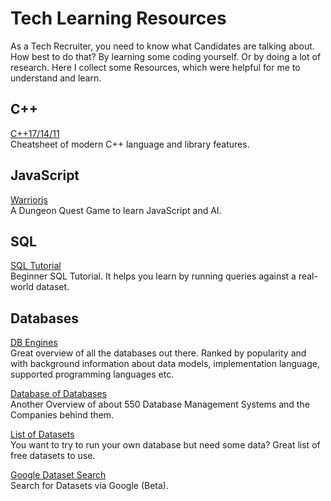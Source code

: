 # Tech Learning Resources

As a Tech Recruiter, you need to know what Candidates are talking about. How best to do that? By learning some coding yourself. Or by doing a lot of research. Here I collect some Resources, which were helpful for me to understand and learn.

## C++

[C++17/14/11](https://github.com/AnthonyCalandra/modern-cpp-features)  
Cheatsheet of modern C++ language and library features.  

## JavaScript

[Warriorjs](https://warrior.js.org/)  
A Dungeon Quest Game to learn JavaScript and AI.

## SQL  

[SQL Tutorial](https://selectstarsql.com/)  
Beginner SQL Tutorial. It helps you learn by running queries against a real-world dataset.

## Databases 

[DB Engines](https://db-engines.com/en/systems)  
Great overview of all the databases out there. Ranked by popularity and  with background information about data models, implementation language, supported programming languages etc.

[Database of Databases](https://dbdb.io/)  
Another Overview of about 550 Database Management Systems and the Companies behind them.

[List of Datasets](https://towardsdatascience.com/cool-data-sets-ive-found-adc17c5e55e1)  
You want to try to run your own database but need some data? Great list of free datasets to use.

[Google Dataset Search](https://toolbox.google.com/datasetsearch)  
Search for Datasets via Google (Beta).
